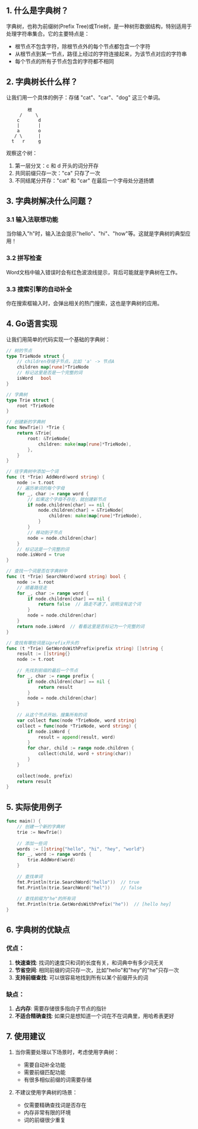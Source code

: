 

## 1. 什么是字典树？

字典树，也称为前缀树(Prefix Tree)或Trie树，是一种树形数据结构，特别适用于处理字符串集合。它的主要特点是：
- 根节点不包含字符，除根节点外的每个节点都包含一个字符
- 从根节点到某一节点，路径上经过的字符连接起来，为该节点对应的字符串
- 每个节点的所有子节点包含的字符都不相同

## 2. 字典树长什么样？

让我们用一个具体的例子：存储 "cat"、"car"、"dog" 这三个单词。

```
        根
     /     \
    c       d
    |       |
    a       o
   / \      |
  t   r     g
```

观察这个树：
1. 第一层分叉：c 和 d 开头的词分开存
2. 共同前缀只存一次："ca" 只存了一次
3. 不同结尾分开存："cat" 和 "car" 在最后一个字母处分道扬镳

## 3. 字典树解决什么问题？

### 3.1 输入法联想功能
当你输入"h"时，输入法会提示"hello"、"hi"、"how"等。这就是字典树的典型应用！

### 3.2 拼写检查
Word文档中输入错误时会有红色波浪线提示，背后可能就是字典树在工作。

### 3.3 搜索引擎的自动补全
你在搜索框输入时，会弹出相关的热门搜索，这也是字典树的应用。

## 4. Go语言实现

让我们用简单的代码实现一个基础的字典树：

```go
// 树的节点
type TrieNode struct {
    // children存储子节点，比如 'a' -> 节点A
    children map[rune]*TrieNode
    // 标记这里是否是一个完整的词
    isWord   bool
}

// 字典树
type Trie struct {
    root *TrieNode
}

// 创建新的字典树
func NewTrie() *Trie {
    return &Trie{
        root: &TrieNode{
            children: make(map[rune]*TrieNode),
        },
    }
}

// 往字典树中添加一个词
func (t *Trie) AddWord(word string) {
    node := t.root
    // 遍历单词的每个字母
    for _, char := range word {
        // 如果这个字母不存在，就创建新节点
        if node.children[char] == nil {
            node.children[char] = &TrieNode{
                children: make(map[rune]*TrieNode),
            }
        }
        // 移动到子节点
        node = node.children[char]
    }
    // 标记这是一个完整的词
    node.isWord = true
}

// 查找一个词是否在字典树中
func (t *Trie) SearchWord(word string) bool {
    node := t.root
    // 顺着路径走
    for _, char := range word {
        if node.children[char] == nil {
            return false  // 路走不通了，说明没有这个词
        }
        node = node.children[char]
    }
    return node.isWord  // 看看这里是否标记为一个完整的词
}

// 查找有哪些词是以prefix开头的
func (t *Trie) GetWordsWithPrefix(prefix string) []string {
    result := []string{}
    node := t.root
    
    // 先找到前缀的最后一个节点
    for _, char := range prefix {
        if node.children[char] == nil {
            return result
        }
        node = node.children[char]
    }
    
    // 从这个节点开始，搜集所有的词
    var collect func(node *TrieNode, word string)
    collect = func(node *TrieNode, word string) {
        if node.isWord {
            result = append(result, word)
        }
        for char, child := range node.children {
            collect(child, word + string(char))
        }
    }
    
    collect(node, prefix)
    return result
}
```

## 5. 实际使用例子

```go
func main() {
    // 创建一个新的字典树
    trie := NewTrie()
    
    // 添加一些词
    words := []string{"hello", "hi", "hey", "world"}
    for _, word := range words {
        trie.AddWord(word)
    }
    
    // 查找单词
    fmt.Println(trie.SearchWord("hello"))  // true
    fmt.Println(trie.SearchWord("hel"))    // false
    
    // 查找前缀为"he"的所有词
    fmt.Println(trie.GetWordsWithPrefix("he"))  // [hello hey]
}
```

## 6. 字典树的优缺点

### 优点：
1. **快速查找**: 找词的速度只和词的长度有关，和词典中有多少词无关
2. **节省空间**: 相同前缀的词只存一次，比如"hello"和"hey"的"he"只存一次
3. **支持前缀查找**: 可以很容易地找到所有以某个前缀开头的词

### 缺点：
1. **占内存**: 需要存储很多指向子节点的指针
2. **不适合精确查找**: 如果只是想知道一个词在不在词典里，用哈希表更好

## 7. 使用建议

1. 当你需要处理以下场景时，考虑使用字典树：
   - 需要自动补全功能
   - 需要前缀匹配功能
   - 有很多相似前缀的词需要存储

2. 不建议使用字典树的场景：
   - 仅需要精确查找词是否存在
   - 内存非常有限的环境
   - 词的前缀很少重复


 

